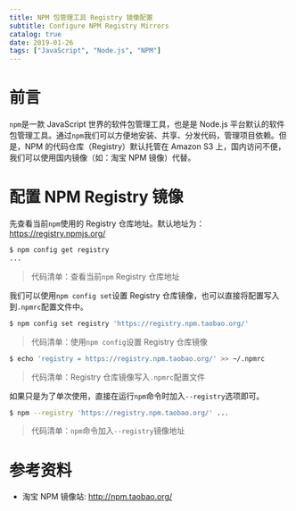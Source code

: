 ```yaml
---
title: NPM 包管理工具 Registry 镜像配置
subtitle: Configure NPM Registry Mirrors
catalog: true
date: 2019-01-26
tags: ["JavaScript", "Node.js", "NPM"]
---
```


# 前言

`npm`是一款 JavaScript 世界的软件包管理工具，也是是 Node.js 平台默认的软件包管理工具。通过`npm`我们可以方便地安装、共享、分发代码，管理项目依赖。但是，NPM 的代码仓库（Registry）默认托管在 Amazon S3 上，国内访问不便，我们可以使用国内镜像（如：淘宝 NPM 镜像）代替。

# 配置 NPM Registry 镜像

先查看当前`npm`使用的 Registry 仓库地址。默认地址为：https://registry.npmjs.org/

```bash
$ npm config get registry
...
```
> 代码清单：查看当前`npm` Registry 仓库地址

我们可以使用`npm config set`设置 Registry 仓库镜像，也可以直接将配置写入到`.npmrc`配置文件中。

```bash
$ npm config set registry 'https://registry.npm.taobao.org/'
```
> 代码清单：使用`npm config`设置 Registry 仓库镜像

```bash
$ echo 'registry = https://registry.npm.taobao.org/' >> ~/.npmrc
```
> 代码清单：Registry 仓库镜像写入`.npmrc`配置文件

如果只是为了单次使用，直接在运行`npm`命令时加入`--registry`选项即可。

```bash
$ npm --registry 'https://registry.npm.taobao.org/' ...
```
> 代码清单：`npm`命令加入`--registry`镜像地址

# 参考资料

- 淘宝 NPM 镜像站: http://npm.taobao.org/

